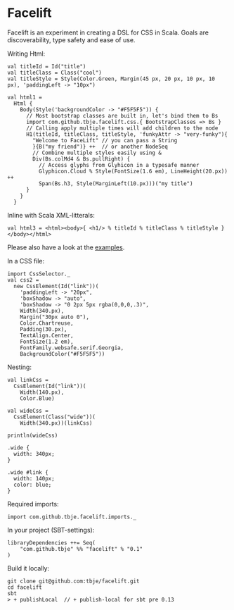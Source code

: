 Facelift
========
Facelift is an experiment in creating a DSL for CSS in Scala. Goals are discoverability, type safety and ease of use.

Writing Html:

    val titleId = Id("title")
    val titleClass = Class("cool")
    val titleStyle = Style(Color.Green, Margin(45 px, 20 px, 10 px, 10 px), 'paddingLeft -> "10px")

    val html1 =
      Html {
        Body(Style('backgroundColor -> "#F5F5F5")) {
          // Most bootstrap classes are built in, let's bind them to Bs
          import com.github.tbje.facelift.css.{ BootstrapClasses => Bs }
          // Calling apply multiple times will add children to the node
          H1(titleId, titleClass, titleStyle, 'funkyAttr -> "very-funky"){
            "Welcome to FaceLift" // you can pass a String
            }{B("my friend")} ++  // or another NodeSeq
            // Combine multiple styles easily using &
            Div(Bs.colMd4 & Bs.pullRight) { 
              // Access glyphs from Glyhicon in a typesafe manner
              Glyphicon.Cloud % Style(FontSize(1.6 em), LineHeight(20.px)) ++ 
              Span(Bs.h3, Style(MarginLeft(10.px)))("my title")
          }
        }
      }

Inline with Scala XML-litterals:

    val html3 = <html><body>{ <h1/> % titleId % titleClass % titleStyle } </body></html>

Please also have a look at the [examples](https://github.com/tbje/facelift/blob/master/src/test/scala/com/github/tbje/facelift/Example.scala).

In a CSS file:

    import CssSelector._
    val css2 =
      new CssElement(Id("link"))(
        'paddingLeft -> "20px",
        'boxShadow -> "auto",
        'boxShadow -> "0 2px 5px rgba(0,0,0,.3)",
        Width(340.px),
        Margin("30px auto 0"),
        Color.Chartreuse,
        Padding(30.px),
        TextAlign.Center,
        FontSize(1.2 em),
        FontFamily.websafe.serif.Georgia,
        BackgroundColor("#F5F5F5"))

Nesting:

    val linkCss =
      CssElement(Id("link"))(
        Width(140.px),
        Color.Blue)

    val wideCss =
      CssElement(Class("wide"))(
        Width(340.px))(linkCss)

    println(wideCss)

    .wide {
      width: 340px;
    }

    .wide #link {
      width: 140px;
      color: blue;
    }

Required imports:

    import com.github.tbje.facelift.imports._

In your project (SBT-settings):

    libraryDependencies ++= Seq(
        "com.github.tbje" %% "facelift" % "0.1"
    )

Build it locally:

    git clone git@github.com:tbje/facelift.git
    cd facelift
    sbt
    > + publishLocal  // + publish-local for sbt pre 0.13
